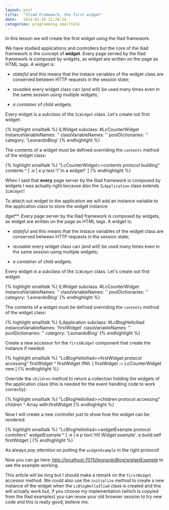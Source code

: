 ```yaml
---
layout: post
title:  "Iliad Framework, the first widget"
date:   2014-02-16 21:28:24
categories: programming smalltalk
---
```


In this lesson we will create the first widget using the Iliad
framework.

We have studied applications and controllers but the core of the Iliad
framework is the concept of **widget**. Every page served by the Iliad
framework is composed by widgets, as widget are written on the page as
HTML tags. A widget is:

- *stateful* and this means that the instace variables of the widget
  class are conserved between HTTP requests in the session state;

- *reusable* every widget class can (and will) be used many times even
  in the same session using multiple widgets;

- *a container* of child widgets.

Every widget is a subclass of the `ILWidget` class. Let's create out
first widget:

{% highlight smalltalk %}
ILWidget subclass: #LcCounterWidget
    instanceVariableNames: ''
    classVariableNames: ''
    poolDictionaries: ''
    category: 'LeonardoBlog'
{% endhighlight %}

The contents of a widget must be defined overriding the `contents`
method of the widget class:

{% highlight smalltalk %}
"LcCounterWidget>>contents protocol building"
contents
    ^ [ :e | e p text:'I''m a widget!' ]
{% endhighlight %}

When I said that **every** page server by the Iliad framework is
composed by widgets I was actually right because also the
`ILApplication` class extends `ILWidget`!

To attach out widget to the application we will add an instance
variable to the application class to store the widget instance:

dget**. Every page server by the Iliad
framework is composed by widgets, as widget are written on the page as
HTML tags. A widget is:

- *stateful* and this means that the instace variables of the widget
  class are conserved between HTTP requests in the session state;

- *reusable* every widget class can (and will) be used many times even
  in the same session using multiple widgets;

- *a container* of child widgets.

Every widget is a subclass of the `ILWidget` class. Let's create out
first widget:

{% highlight smalltalk %}
ILWidget subclass: #LcCounterWidget
    instanceVariableNames: ''
    classVariableNames: ''
    poolDictionaries: ''
    category: 'LeonardoBlog'
{% endhighlight %}

The contents of a widget must be defined overriding the `contents`
method of the widget class:

{% highlight smalltalk %}
ILApplication subclass: #LcBlogHelloIliad
    instanceVariableNames: 'firstWidget'
    classVariableNames: ''
    poolDictionaries: ''
    category: 'LeonardoBlog'
{% endhighlight %}

Create a new accessor for the `firstWidget` component that create the
instance if needed:

{% highlight smalltalk %}
"LcBlogHelloIliad>>firstWidget protocol accessing"
firstWidget
    ^ firstWidget ifNil: [ firstWidget := LcCounterWidget new ]
{% endhighlight %}

Override the `children` method to return a collection holding the
widgets of the application class (this is needed for the event
handling code to work correctly):

{% highlight smalltalk %}
"LcBlogHelloIliad>>children protocol accessing"
children
    ^ Array with:firstWidget
{% endhighlight %}

Now I will create a new controller just to show how the widget can be
rendered:

{% highlight smalltalk %}
"LcBlogHelloIliad>>widgetExample protocol contollers"
widgetExample
    ^ [ :e | e p text:'Hi! Widget example'.
    e build:self firstWidget ]
{% endhighlight %}

As always *pay attention* on putting the `widgetExample` in the right
protocol!

Now you can go here:
[http://localhost:7070/leonardoBlog/widgetExample](http://localhost:7070/leonardoBlog/widgetExample)
to see the example working.

This article will be long but I should make a remark on the
`firstWidget` accessor method. We could also use the `initialize`
method to create a new instance of the widget when the
`LcBlogHelloIliad` class is created and this will actually work but,
if you choose my implementation (which is copyied from the Iliad
examples) you can reuse your old browser session to try new code and
this is really good, believe me.

